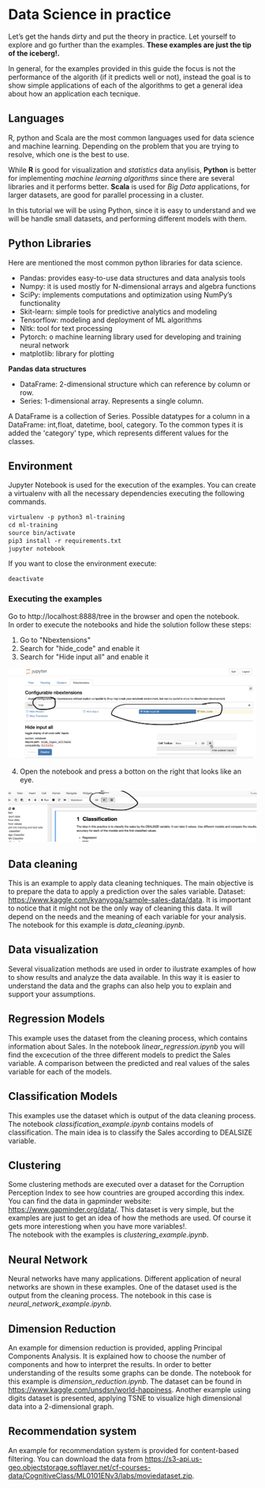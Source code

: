 
# Data Science in practice
Let’s get the hands dirty and put the theory in practice. Let yourself to explore and go further than the examples. 
**These examples are just the tip of the iceberg!.**   

In general, for the examples provided in this guide the focus is not the performance of the algorith (if it predicts well or not), instead the goal is to show simple applications of each of the algorithms to get a general idea about how an application each tecnique. 

## Languages 
R, python and Scala are the most common languages used for data science and machine learning. Depending on the problem that you are trying to resolve, which one is the best to use.   

While **R** is good for visualization and *statistics* data anylisis, **Python** is better for implementing *machine learning algorithms* since there are several libraries and it performs better. **Scala** is used for *Big Data* applications, for larger datasets, are good for parallel processing in a cluster.    

In this tutorial we will be using Python, since it is easy to understand and we will be handle small datasets, and performing different models with them.    

## Python Libraries
Here are mentioned the most common python libraries for data science.  

- Pandas: provides easy-to-use data structures and data analysis tools 
- Numpy: it is used mostly for N-dimensional arrays and algebra functions
- SciPy: implements computations and optimization using NumPy’s functionality
- Skit-learn: simple tools for predictive analytics and modeling
- Tensorflow:  modeling and deployment of ML algorithms
- Nltk: tool for text processing
- Pytorch: o machine learning library used for developing and training neural network
- matplotlib: library for plotting

**Pandas data structures**   
- DataFrame: 2-dimensional structure which can reference by column or row.  
- Series: 1-dimensional array. Represents a single column. 

A DataFrame is a collection of Series. 
Possible datatypes for a column in a DataFrame: int,float, datetime, bool, category. To the common types it is added the 'category' type, which represents different values for the classes.  

## Environment
Jupyter Notebook is used for the execution of the examples. 
You can create a virtualenv with all the necessary dependencies executing the following commands.  
```console
virtualenv -p python3 ml-training  
cd ml-training  
source bin/activate  
pip3 install -r requirements.txt   
jupyter notebook   
```
If you want to close the environment execute: 
```console
deactivate
```
### Executing the examples 
Go to http://localhost:8888/tree in the browser and open the notebook.   
In order to execute the notebooks and hide the solution follow these steps:
   
1. Go to "Nbextensions"  
2. Search for "hide_code" and enable it 
3. Search for "Hide input all" and enable it   
   
![Enable extension](nbextensions.png)  

4. Open the notebook and press a botton on the right that looks like an eye. 
   
![Hide code](hide_code.png)    



## Data cleaning
This is an example to apply data cleaning techniques. The main objective is to prepare the data to apply a prediction over the sales variable. 
Dataset: https://www.kaggle.com/kyanyoga/sample-sales-data/data. 
It is important to notice that it might not be the only way of cleaning this data. It will depend on the needs and the meaning of each variable for your analysis.
The notebook for this example is *data_cleaning.ipynb*.  

## Data visualization  
Several visualization methods are used in order to ilustrate examples of how to show results and analyze the data available. In this way it is easier to understand the data and the graphs can also help you to explain and support your assumptions. 

## Regression Models
This example uses the dataset from the cleaning process, which contains information about Sales. In the notebook *linear_regression.ipynb* you will find the excecution of the three different models to predict the Sales variable. A comparison between the predicted and real values of the sales variable for each of the models.   

## Classification Models
This examples use the dataset which is output of the data cleaning process. The notebook *classification_example.ipynb* contains models of classification. The main idea is to classify the Sales according to DEALSIZE variable. 

## Clustering
Some clustering methods are executed over a dataset for the Corruption Perception Index to see how countries are grouped according this index. You can find the data in gapminder website: https://www.gapminder.org/data/. This dataset is very simple, but the examples are just to get an idea of how the methods are used. Of course it gets more interestiong when you have more variables!.   
The notebook with the examples is *clustering_example.ipynb*.

## Neural Network
Neural networks have many applications. Different application of neural networks are shown in these examples. One of the dataset used is the output from the cleaning process. The notebook in this case is *neural_network_example.ipynb*.

## Dimension Reduction  
An example for dimension reduction is provided, appling Principal Components Analysis. It is explained how to choose the number of components and how to interpret the results. In order to better understanding of the results some graphs can be donde. The notebook for this example is *dimension_reduction.ipynb*. The dataset can be found in https://www.kaggle.com/unsdsn/world-happiness.
Another example using digits dataset is presented, applying TSNE to visualize high dimensional data into a 2-dimensional graph.   


## Recommendation system
An example for recommendation system is provided for content-based filtering. You can download the data from https://s3-api.us-geo.objectstorage.softlayer.net/cf-courses-data/CognitiveClass/ML0101ENv3/labs/moviedataset.zip. 



